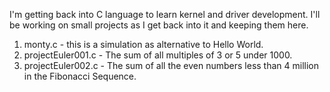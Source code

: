 I'm getting back into C language to learn kernel and driver development. I'll be working on small projects as I get back into it and keeping them here.
1. monty.c - this is a simulation as alternative to Hello World.
2. projectEuler001.c - The sum of all multiples of 3 or 5 under 1000. 
3. projectEuler002.c - The sum of all the even numbers less than 4 million in the Fibonacci Sequence.
